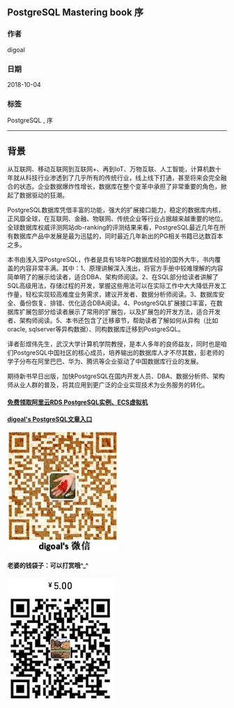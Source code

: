 ## PostgreSQL Mastering book 序  
                                                                     
### 作者                                                                     
digoal                                                                     
                                                                     
### 日期                                                                     
2018-10-04                                                                   
                                                                     
### 标签                                                                     
PostgreSQL , 序   
                                                                     
----                                                                     
                                                                     
## 背景   
从互联网、移动互联网到互联网+、再到IoT、万物互联、人工智能，计算机数十年就从科技行业渗透到了几乎所有的传统行业，线上线下打通，甚至将来会完全融合的状态。企业数据爆炸性增长，数据库在整个变革中承担了非常重要的角色，掀起了数据驱动的狂潮。  
  
PostgreSQL数据库凭借丰富的功能，强大的扩展接口能力，稳定的数据库内核，正风靡全球，在互联网、金融、物联网、传统企业等行业占据越来越重要的地位。全球数据库权威评测网站db-ranking的评测结果来看，PostgreSQL最近几年在所有数据库产品中发展是最为迅猛的，同时最近几年新出的PG相关书籍已达数百本之多。  
  
本书由浅入深PostgreSQL，作者是具有18年PG数据库经验的国外大牛，书内覆盖的内容非常丰满。其中：1、原理讲解深入浅出，将官方手册中较难理解的内容简单明了的展示给读者，适合DBA、架构师阅读。2、在SQL部分给读者讲解了SQL高级用法，存储过程的开发，掌握这些用法可以在实际工作中大大降低开发工作量，轻松实现较高难度业务需求，建议开发者、数据分析师阅读。3、数据库安全、备份恢复、排错、优化适合DBA阅读。4、PostgreSQL扩展接口丰富，在数据库扩展包部分给读者展示了常用的扩展包，以及扩展包的开发方法，适合开发者、架构师阅读。5、本书还包含了迁移章节，帮助读者了解如何从异构（比如oracle, sqlserver等异构数据）、同构数据库迁移到PostgreSQL。  
  
译者彭煜伟先生，武汉大学计算机学院教授，是本人多年的良师益友，同时也是咱们PostgreSQL中国社区的核心成员，培养输出的数据库人才不尽其数，彭老师的学子分布在阿里巴巴、华为、腾讯等企业驱动了中国数据库行业的发展。  
  
期待新书早日出版，加快PostgreSQL在国内开发人员、DBA、数据分析师、架构师从业人群的普及，将其应用到更广泛的企业实现技术为业务服务的转化。  
    
  
  
  
  
  
  
  
  
  
#### [免费领取阿里云RDS PostgreSQL实例、ECS虚拟机](https://free.aliyun.com/ "57258f76c37864c6e6d23383d05714ea")
  
  
#### [digoal's PostgreSQL文章入口](https://github.com/digoal/blog/blob/master/README.md "22709685feb7cab07d30f30387f0a9ae")
  
  
![digoal's weixin](../pic/digoal_weixin.jpg "f7ad92eeba24523fd47a6e1a0e691b59")
  
  
#### 老婆的钱袋子：可以打赏哦^_^  
![wife's weixin ds](../pic/wife_weixin_ds.jpg "acd5cce1a143ef1d6931b1956457bc9f")
  
